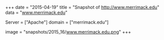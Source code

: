 
+++
date = "2015-04-19"
title = "Snapshot of http://www.merrimack.edu"
data = "www.merrimack.edu"

Server = ["Apache"]
domain = ["merrimack.edu"]

  image = "snapshots/2015_16/www.merrimack.edu.png"
+++
#
